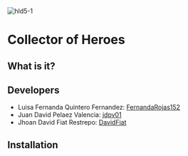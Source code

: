 ![hld5-1](https://user-images.githubusercontent.com/45322807/99487301-fd058380-2933-11eb-9489-35a7f5592cfd.jpg)
# Collector of Heroes
## What is it?
## Developers
- Luisa Fernanda Quintero Fernandez: [FernandaRojas152](https://github.com/FernandaRojas152) <br> 
- Juan David Pelaez Valencia: [jdpv01](https://github.com/jdpv01) <br>
- Jhoan David Fiat Restrepo:  [DavidFiat](https://github.com/DavidFiat)
## Installation
